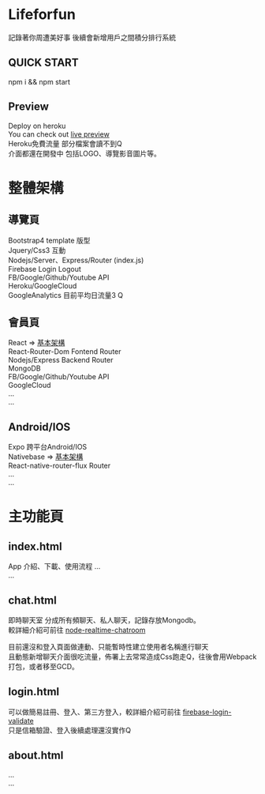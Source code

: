 # Lifeforfun
記錄著你周遭美好事
後續會新增用戶之間積分排行系統

## QUICK START  
npm i && npm start  

## Preview
Deploy on heroku  
You can check out [live preview](https://lifeforfun.herokuapp.com/)  
Heroku免費流量 部分檔案會讀不到Q  
介面都還在開發中 包括LOGO、導覽影音圖片等。  

# 整體架構
## 導覽頁  
Bootstrap4 template 版型  
Jquery/Css3 互動  
Nodejs/Server、Express/Router (index.js)  
Firebase Login Logout  
FB/Google/Github/Youtube API  
Heroku/GoogleCloud  
GoogleAnalytics 目前平均日流量3 Q  

## 會員頁
React => [基本架構](https://github.com/LinX9581/React-Webpack4-babel7)  
React-Router-Dom Fontend Router  
Nodejs/Express Backend Router  
MongoDB  
FB/Google/Github/Youtube API  
GoogleCloud  
...  
...  
## Android/IOS
Expo 跨平台Android/IOS  
Nativebase => [基本架構](https://github.com/LinX9581/NativeBaseInit)  
React-native-router-flux Router  
...  
...  
# 主功能頁  
## index.html  
App 介紹、下載、使用流程
...  
...  

## chat.html  
即時聊天室 分成所有頻聊天、私人聊天，記錄存放Mongodb。  
較詳細介紹可前往 [node-realtime-chatroom](https://github.com/LinX9581/node-realtime-chatroom)  

目前還沒和登入頁面做連動、只能暫時性建立使用者名稱進行聊天  
且動態新增聊天介面很吃流量，佈署上去常常造成Css跑走Q，往後會用Webpack打包，或者移至GCD。  

## login.html
可以做簡易註冊、登入、第三方登入，較詳細介紹可前往 [firebase-login-validate](https://github.com/LinX9581/firebase-login-validate)  
只是信箱驗證、登入後續處理還沒實作Q  

## about.html
...  
...
